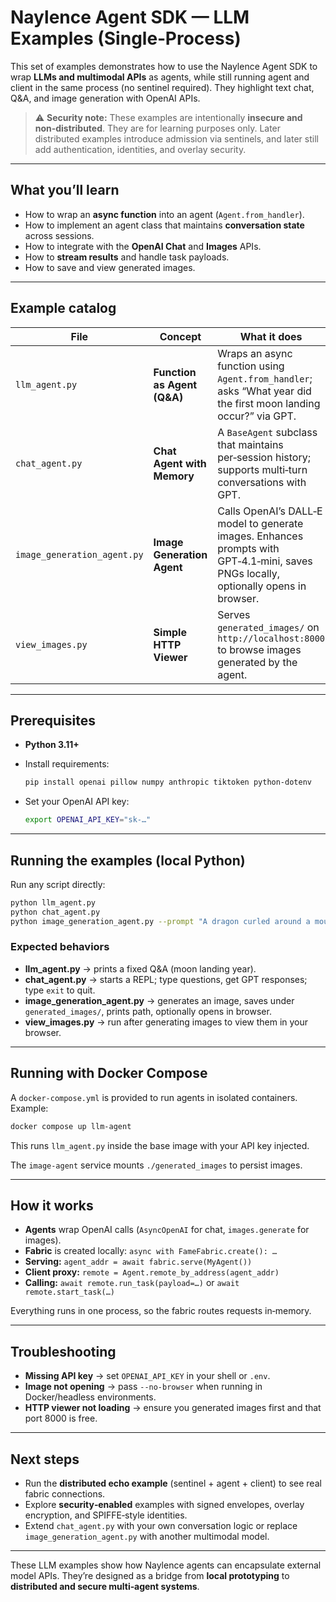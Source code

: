 # Naylence Agent SDK — LLM Examples (Single‑Process)

This set of examples demonstrates how to use the Naylence Agent SDK to wrap **LLMs and multimodal APIs** as agents, while still running agent and client in the same process (no sentinel required). They highlight text chat, Q\&A, and image generation with OpenAI APIs.

> ⚠️ **Security note:** These examples are intentionally **insecure and non‑distributed**. They are for learning purposes only. Later distributed examples introduce admission via sentinels, and later still add authentication, identities, and overlay security.

---

## What you’ll learn

* How to wrap an **async function** into an agent (`Agent.from_handler`).
* How to implement an agent class that maintains **conversation state** across sessions.
* How to integrate with the **OpenAI Chat** and **Images** APIs.
* How to **stream results** and handle task payloads.
* How to save and view generated images.

---

## Example catalog

| File                        | Concept                      | What it does                                                                                                                         |
| --------------------------- | ---------------------------- | ------------------------------------------------------------------------------------------------------------------------------------ |
| `llm_agent.py`              | **Function as Agent (Q\&A)** | Wraps an async function using `Agent.from_handler`; asks “What year did the first moon landing occur?” via GPT.                      |
| `chat_agent.py`             | **Chat Agent with Memory**   | A `BaseAgent` subclass that maintains per‑session history; supports multi‑turn conversations with GPT.                               |
| `image_generation_agent.py` | **Image Generation Agent**   | Calls OpenAI’s DALL‑E model to generate images. Enhances prompts with GPT‑4.1‑mini, saves PNGs locally, optionally opens in browser. |
| `view_images.py`            | **Simple HTTP Viewer**       | Serves `generated_images/` on `http://localhost:8000` to browse images generated by the agent.                                       |

---

## Prerequisites

* **Python 3.11+**
* Install requirements:

  ```bash
  pip install openai pillow numpy anthropic tiktoken python-dotenv
  ```
* Set your OpenAI API key:

  ```bash
  export OPENAI_API_KEY="sk-…"
  ```

---

## Running the examples (local Python)

Run any script directly:

```bash
python llm_agent.py
python chat_agent.py
python image_generation_agent.py --prompt "A dragon curled around a mountain" --size 512x512
```

### Expected behaviors

* **llm\_agent.py** → prints a fixed Q\&A (moon landing year).
* **chat\_agent.py** → starts a REPL; type questions, get GPT responses; type `exit` to quit.
* **image\_generation\_agent.py** → generates an image, saves under `generated_images/`, prints path, optionally opens in browser.
* **view\_images.py** → run after generating images to view them in your browser.

---

## Running with Docker Compose

A `docker-compose.yml` is provided to run agents in isolated containers. Example:

```bash
docker compose up llm-agent
```

This runs `llm_agent.py` inside the base image with your API key injected.

The `image-agent` service mounts `./generated_images` to persist images.

---

## How it works

* **Agents** wrap OpenAI calls (`AsyncOpenAI` for chat, `images.generate` for images).
* **Fabric** is created locally: `async with FameFabric.create(): …`
* **Serving:** `agent_addr = await fabric.serve(MyAgent())`
* **Client proxy:** `remote = Agent.remote_by_address(agent_addr)`
* **Calling:** `await remote.run_task(payload=…)` or `await remote.start_task(…)`

Everything runs in one process, so the fabric routes requests in‑memory.

---

## Troubleshooting

* **Missing API key** → set `OPENAI_API_KEY` in your shell or `.env`.
* **Image not opening** → pass `--no-browser` when running in Docker/headless environments.
* **HTTP viewer not loading** → ensure you generated images first and that port 8000 is free.

---

## Next steps

* Run the **distributed echo example** (sentinel + agent + client) to see real fabric connections.
* Explore **security‑enabled** examples with signed envelopes, overlay encryption, and SPIFFE‑style identities.
* Extend `chat_agent.py` with your own conversation logic or replace `image_generation_agent.py` with another multimodal model.

---

These LLM examples show how Naylence agents can encapsulate external model APIs. They’re designed as a bridge from **local prototyping** to **distributed and secure multi‑agent systems**.
